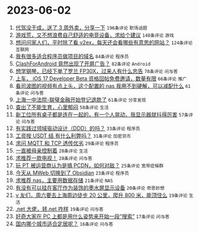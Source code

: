 # 2023-06-02

1. [代驾没干成，送了 3 周外卖，分享一下](https://www.v2ex.com/t/945105) `196条评论` `职场话题`
1. [游戏荒，又不想浪费自己舒适的电竞设备，求给个建议](https://www.v2ex.com/t/945257) `148条评论` `游戏`
1. [想问问家人们，平时除了看 v2ex，每天还会看哪些有意思的网站？](https://www.v2ex.com/t/945107) `124条评论` `互联网`
1. [我有很多适合程序员做项目的域名](https://www.v2ex.com/t/945090) `84条评论` `程序员`
1. [ClashForAndroid 竟然出现了开屏广告？](https://www.v2ex.com/t/945110) `82条评论` `Android`
1. [想学钢琴，已经下单了罗兰 FP30X，过来人有什么忠告](https://www.v2ex.com/t/945171) `78条评论` `问与答`
1. [上车， iOS 17 Developer Beta 资格回帖免费邀请，数量有限](https://www.v2ex.com/t/945206) `66条评论` `推广`
1. [看司波图的视频有点上头，这个配置的 nas 我用不到硬解，可以减配什么](https://www.v2ex.com/t/945108) `61条评论` `问与答`
1. [上海一中法院-联璧金融开始登记退款了](https://www.v2ex.com/t/945130) `61条评论` `分享发现`
1. [查出了不能生育，心里郁闷](https://www.v2ex.com/t/945348) `58条评论` `生活`
1. [新工位所有桌子都是连在一起的，有一个人晃动，我显示器就抖得厉害](https://www.v2ex.com/t/945115) `57条评论` `问与答`
1. [有实践过领域驱动设计（DDD）的吗？](https://www.v2ex.com/t/945258) `33条评论` `程序员`
1. [工资按 USDT 结 有什么利弊吗？](https://www.v2ex.com/t/945198) `31条评论` `加密货币`
1. [求问 MQTT 和 TCP 透传优劣](https://www.v2ex.com/t/945166) `29条评论` `程序员`
1. [一直被母亲控制着](https://www.v2ex.com/t/945212) `28条评论` `生活`
1. [求推荐一款电视！](https://www.v2ex.com/t/945145) `28条评论` `问与答`
1. [玩 PT 被运营商认为是搞 PCDN，如何对敌？](https://www.v2ex.com/t/945132) `25条评论` `宽带症候群`
1. [今天从 MWeb 切换到了 Obsidian](https://www.v2ex.com/t/945204) `23条评论` `程序员`
1. [求推荐 nas，主要用数据存储](https://www.v2ex.com/t/945234) `21条评论` `NAS`
1. [有没有可以挂在客厅作为装饰的墨水屏显示设备](https://www.v2ex.com/t/945191) `20条评论` `奇思妙想`
1. [v 友们，周六要去上海周边徒步 20 公里，爬升 800 米，能顶住么](https://www.v2ex.com/t/945275) `19条评论` `生活`
1. [.net 大佬，转.net 咋样](https://www.v2ex.com/t/945221) `19条评论` `问与答`
1. [好奇大家在 PC 上都是用什么姿势来开始一段“搜索”](https://www.v2ex.com/t/945263) `17条评论` `问与答`
1. [国内哪个城市适合定居呢？](https://www.v2ex.com/t/945235) `16条评论` `问与答`
